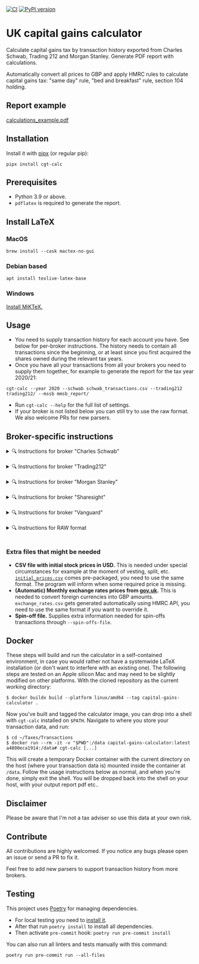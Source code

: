 [![CI](https://github.com/KapJI/capital-gains-calculator/actions/workflows/ci.yml/badge.svg)](https://github.com/KapJI/capital-gains-calculator/actions)
[![PyPI version](https://img.shields.io/pypi/v/cgt-calc)](https://pypi.org/project/cgt-calc/)

# UK capital gains calculator

Calculate capital gains tax by transaction history exported from Charles Schwab, Trading 212 and Morgan Stanley. Generate PDF report with calculations.

Automatically convert all prices to GBP and apply HMRC rules to calculate capital gains tax: "same day" rule, "bed and breakfast" rule, section 104 holding.

## Report example

[calculations_example.pdf](https://github.com/KapJI/capital-gains-calculator/blob/main/calculations_example.pdf)

## Installation

Install it with [pipx](https://pypa.github.io/pipx/) (or regular pip):

```shell
pipx install cgt-calc
```

## Prerequisites

-   Python 3.9 or above.
-   `pdflatex` is required to generate the report.

## Install LaTeX

### MacOS

```shell
brew install --cask mactex-no-gui
```

### Debian based

```shell
apt install texlive-latex-base
```

### Windows

[Install MiKTeX.](https://miktex.org/download)

## Usage

- You need to supply transaction history for each account you have. See below for per-broker instructions. The history needs to contain all transactions since the beginning, or at least since you first acquired the shares owned during the relevant tax years.
- Once you have all your transactions from all your brokers you need to supply them together, for example to generate the report for the tax year 2020/21:
```shell
cgt-calc --year 2020 --schwab schwab_transactions.csv --trading212 trading212/ --mssb mmsb_report/
```
- Run `cgt-calc --help` for the full list of settings.
- If your broker is not listed below you can still try to use the raw format. We also welcome PRs for new parsers.

## Broker-specific instructions

<details>
    <summary>🔍 Instructions for broker "Charles Schwab"</summary>

You will need:
-   **Exported transaction history in CSV format.**
    Schwab only allows to download transaction for the last 4 years. If you require more, you can download the history in 4-year chunks and combine them.
    [See example](https://github.com/KapJI/capital-gains-calculator/blob/main/tests/test_data/schwab_transactions.csv).
-   **Exported transaction history from Schwab Equity Awards in CSV format.**
    Only applicable if you receive equity awards in your account (e.g. for Alphabet/Google employees). Follow the same procedure as in the normal transaction history but selecting your Equity Award account.

Example usage for the tax year 2020/21:
```shell
cgt-calc --year 2020 --schwab schwab_transactions.csv --schwab-award schwab_awards.csv
```

*Note: For historic reasons, it is possible to provide the Equity Awards history in JSON format with `--schwab_equity_award_json`. Instructions are available at the top of this [parser file](../main/cgt_calc/parsers/schwab_equity_award_json.py). Please use the CSV method above if possible.*

</details>
 <br />
<details>
    <summary>🔍 Instructions for broker "Trading212"</summary>

You will need:
-   **Exported transaction history from Trading 212.**
    You can provide a folder containing several files since Trading 212 limit the statements to 1 year periods.
    [See example](https://github.com/KapJI/capital-gains-calculator/tree/main/tests/test_data/trading212).


Example usage for the tax year 2024/25:
```shell
cgt-calc --year 2024 --trading212 trading212_trxs_dir/
```

</details>
 <br />
<details>
    <summary>🔍 Instructions for broker "Morgan Stanley"</summary>

You will need:
-   **Exported transaction history from Morgan Stanley.**
    Since Morgan Stanley generates multiple files in a single report, please specify a directory produced from the report download page.
[See example](https://github.com/KapJI/capital-gains-calculator/tree/main/tests/test_data/mssb).


Example usage for the tax year 2024/25:
```shell
cgt-calc --year 2024 --mssb morgan_stanley_trxs_dir/
```

</details>
 <br />
<details>
    <summary>🔍 Instructions for broker "Sharesight"</summary>

You will need:
-   **Exported transaction history from Sharesight.**
    Sharesight is a portfolio tracking tool with support for multiple brokers.
    - You will need the "All Trades" and "Taxable Income" reports since the beginning. Make sure to select "Since Inception" for the period, and "Not Grouping".
    - Export both reports to Excel or Google Sheets, save as CSV, and place them in the same folder.
    - [See example](https://github.com/KapJI/capital-gains-calculator/tree/main/tests/test_data/sharesight).

Comments:
- Sharesight aggregates transactions from multiple brokers, but doesn't necessarily have balance information.
Use the `--no-balance-check` flag to avoid spurious errors.

- Since there is no direct support for equity grants, add `Stock Activity` as part of the comment associated with any vesting transactions - making sure they have the grant price filled ([see example](https://github.com/KapJI/capital-gains-calculator/tree/main/tests/test_data/sharesight)).

Example usage for the tax year 2024/25:
```shell
cgt-calc --year 2024 --no-balance-check --sharesight sharesight_trxs_dir/
```

</details>
 <br />
<details>
    <summary>🔍 Instructions for broker "Vanguard"</summary>

You will need:
-   **Exported transaction history from Vanguard.**
    Vanguard can generate a report in Excel format with all transactions across all periods of time and all accounts (ISA, GA, etc). Grab the ones you're interested into (normally GA account) and put them in a single CSV file.
    [See example](https://github.com/KapJI/capital-gains-calculator/blob/main/tests/test_data/vanguard/report.csv).

Example usage for the tax year 2024/25:
```shell
cgt-calc --year 2024 --vanguard vanguard.csv
```

</details>
 <br />
<details>
    <summary>🔍 Instructions for RAW format</summary>

You will need:
- **CSV using the RAW format.** If your broker isn't natively supported you might choose to convert whatever report you can produce into this basic format. 
[See example](https://github.com/KapJI/capital-gains-calculator/blob/main/tests/test_data/raw/test_data.csv)

Example usage for the tax year 2024/25:
```shell
cgt-calc --year 2024 --raw sharesight_trxs_dir/
```

</details>
 <br />

### Extra files that might be needed

-   **CSV file with initial stock prices in USD.** This is needed under special circumstances for example at the moment of vesting, split, etc.
    [`initial_prices.csv`](https://github.com/KapJI/capital-gains-calculator/blob/main/cgt_calc/resources/initial_prices.csv) comes pre-packaged, you need to use the same format. The program will inform when some required price is missing.
-   **(Automatic) Monthly exchange rates prices from [gov.uk](https://www.gov.uk/government/collections/exchange-rates-for-customs-and-vat).** This is needed to convert foreign currencies into GBP amounts. `exchange_rates.csv` gets generated automatically using HMRC API, you need to use the same format if you want to override it.
-   **Spin-off file.** Supplies extra information needed for spin-offs transactions through `--spin-offs-file`.



## Docker

These steps will build and run the calculator in a self-contained environment, in case you would rather not have a systemwide LaTeX installation (or don't want to interfere with an existing one).
The following steps are tested on an Apple silicon Mac and may need to be slightly modified on other platforms.
With the cloned repository as the current working directory:

```shell
$ docker buildx build --platform linux/amd64 --tag capital-gains-calculator .
```

Now you've built and tagged the calculator image, you can drop into a shell with `cgt-calc` installed on `$PATH`. Navigate to where you store your transaction data, and run:

```shell
$ cd ~/Taxes/Transactions
$ docker run --rm -it -v "$PWD":/data capital-gains-calculator:latest
a4800eca1914:/data# cgt-calc [...]
```

This will create a temporary Docker container with the current directory on the host (where your transaction data is) mounted inside the container at `/data`. Follow the usage instructions below as normal,
and when you're done, simply exit the shell. You will be dropped back into the shell on your host, with your output report pdf etc..

## Disclaimer

Please be aware that I'm not a tax adviser so use this data at your own risk.

## Contribute

All contributions are highly welcomed.
If you notice any bugs please open an issue or send a PR to fix it.

Feel free to add new parsers to support transaction history from more brokers.

## Testing

This project uses [Poetry](https://python-poetry.org/) for managing dependencies.

-   For local testing you need to [install it](https://python-poetry.org/docs/#installation).
-   After that run `poetry install` to install all dependencies.
-   Then activate `pre-commit` hook: `poetry run pre-commit install`

You can also run all linters and tests manually with this command:

```shell
poetry run pre-commit run --all-files
```
